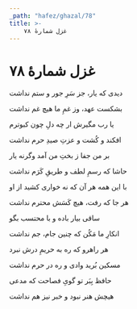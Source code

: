 ```yaml
---
_path: "hafez/ghazal/78"
title: >-
    غزل شمارهٔ ۷۸
---
```

# غزل شمارهٔ ۷۸

<div class="b" id="bn1"><div class="m1"><p>دیدی که یار، جز سَرِ جور و ستم نداشت</p></div>
<div class="m2"><p>بشکست عهد، وز غمِ ما هیچ غم نداشت</p></div></div>
<div class="b" id="bn2"><div class="m1"><p>یا رب مگیرش ار چه دلِ چون کبوترم</p></div>
<div class="m2"><p>افکند و کُشت و عزتِ صیدِ حرم نداشت</p></div></div>
<div class="b" id="bn3"><div class="m1"><p>بر من جفا ز بختِ من آمد وگرنه یار</p></div>
<div class="m2"><p>حاشا که رسمِ لطف و طریقِ کَرَم نداشت</p></div></div>
<div class="b" id="bn4"><div class="m1"><p>با این همه هر آن که نه خواری کشید از او</p></div>
<div class="m2"><p>هر جا که رفت، هیچ کَسَش محترم نداشت</p></div></div>
<div class="b" id="bn5"><div class="m1"><p>ساقی بیار باده و با محتسب بگو</p></div>
<div class="m2"><p>انکارِ ما مَکُن که چنین جام، جم نداشت</p></div></div>
<div class="b" id="bn6"><div class="m1"><p>هر راهرو که ره به حریمِ درش نبرد</p></div>
<div class="m2"><p>مسکین بُرید وادی و ره در حرم نداشت</p></div></div>
<div class="b" id="bn7"><div class="m1"><p>حافظ بِبَر تو گویِ فصاحت که مدعی</p></div>
<div class="m2"><p>هیچش هنر نبود و خبر نیز هم نداشت</p></div></div>
